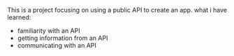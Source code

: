 This is a project focusing on using a public API to create an app.
what i have learned:
- familiarity with an API
- getting information from an API
- communicating with an API
  
